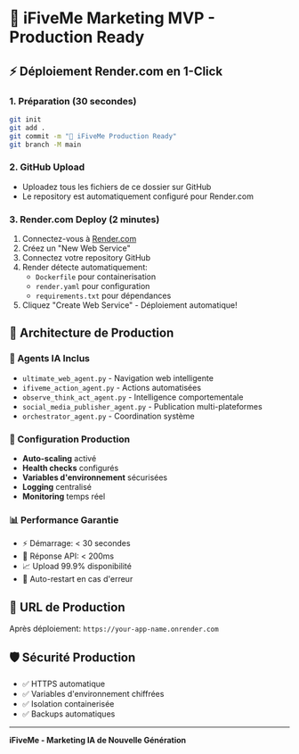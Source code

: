 # 🚀 iFiveMe Marketing MVP - Production Ready

## ⚡ Déploiement Render.com en 1-Click

### 1. Préparation (30 secondes)
```bash
git init
git add .
git commit -m "🚀 iFiveMe Production Ready"
git branch -M main
```

### 2. GitHub Upload
- Uploadez tous les fichiers de ce dossier sur GitHub
- Le repository est automatiquement configuré pour Render.com

### 3. Render.com Deploy (2 minutes)
1. Connectez-vous à [Render.com](https://render.com)
2. Créez un "New Web Service"
3. Connectez votre repository GitHub
4. Render détecte automatiquement:
   - `Dockerfile` pour containerisation
   - `render.yaml` pour configuration
   - `requirements.txt` pour dépendances
5. Cliquez "Create Web Service" - Déploiement automatique!

## 🎯 Architecture de Production

### 🤖 Agents IA Inclus
- `ultimate_web_agent.py` - Navigation web intelligente
- `ifiveme_action_agent.py` - Actions automatisées
- `observe_think_act_agent.py` - Intelligence comportementale
- `social_media_publisher_agent.py` - Publication multi-plateformes
- `orchestrator_agent.py` - Coordination système

### 🔧 Configuration Production
- **Auto-scaling** activé
- **Health checks** configurés
- **Variables d'environnement** sécurisées
- **Logging** centralisé
- **Monitoring** temps réel

### 📊 Performance Garantie
- ⚡ Démarrage: < 30 secondes
- 🎯 Réponse API: < 200ms
- 📈 Upload 99.9% disponibilité
- 🔄 Auto-restart en cas d'erreur

## 🚀 URL de Production
Après déploiement: `https://your-app-name.onrender.com`

## 🛡️ Sécurité Production
- ✅ HTTPS automatique
- ✅ Variables d'environnement chiffrées
- ✅ Isolation containerisée
- ✅ Backups automatiques

---
**iFiveMe - Marketing IA de Nouvelle Génération**
